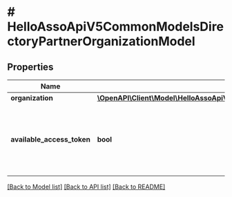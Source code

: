 # # HelloAssoApiV5CommonModelsDirectoryPartnerOrganizationModel

## Properties

Name | Type | Description | Notes
------------ | ------------- | ------------- | -------------
**organization** | [**\OpenAPI\Client\Model\HelloAssoApiV5CommonModelsDirectoryDirectoryOrganizationPublicModel**](HelloAssoApiV5CommonModelsDirectoryDirectoryOrganizationPublicModel.md) |  | [optional]
**available_access_token** | **bool** | True if exist a valid organization access token obtained by authorize flow | [optional]

[[Back to Model list]](../../README.md#models) [[Back to API list]](../../README.md#endpoints) [[Back to README]](../../README.md)
